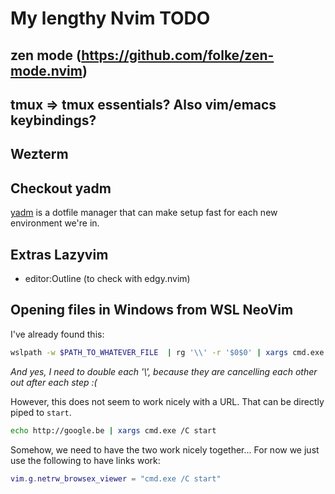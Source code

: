 # My lengthy Nvim TODO

## zen mode (https://github.com/folke/zen-mode.nvim)

## tmux => tmux essentials? Also vim/emacs keybindings?

## Wezterm

## Checkout yadm

[yadm](https://yadm.io/docs/overview) is a dotfile manager that can make setup fast for each new environment we're in.

## Extras Lazyvim
- editor:Outline (to check with edgy.nvim)

## Opening files in Windows from WSL NeoVim

I've already found this:
```bash
wslpath -w $PATH_TO_WHATEVER_FILE  | rg '\\' -r '$0$0' | xargs cmd.exe /C start
```
_And yes, I need to double each '\\', because they are cancelling each other out after each step :(_

However, this does not seem to work nicely with a URL. That can be directly piped to `start`.

```bash
echo http://google.be | xargs cmd.exe /C start
```

Somehow, we need to have the two work nicely together...
For now we just use the following to have links work:

```lua
vim.g.netrw_browsex_viewer = "cmd.exe /C start"
```
